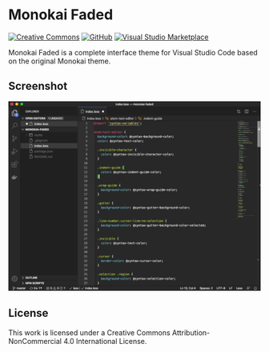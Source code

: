 # Monokai Faded

[![Creative Commons](https://flat.badgen.net/badge/license/CC-BY-NC-4.0/orange)](https://creativecommons.org/licenses/by-nc/4.0/)
[![GitHub](https://flat.badgen.net/github/release/dionmunk/vscode-theme-monokai-faded/)](https://github.com/dionmunk/vscode-theme-monokai-faded/releases)
[![Visual Studio Marketplace](https://vsmarketplacebadge.apphb.com/installs-short/dionmunk.theme-monokai-faded.svg?style=flat-square)](https://marketplace.visualstudio.com/items?itemName=dionmunk.theme-monokai-faded)

Monokai Faded is a complete interface theme for Visual Studio Code based on the original Monokai theme.

## Screenshot

![Monokai Faded Theme Demo](/screenshots/screenshot.png?raw=true "Monokai Faded Theme Demo")

## License

This work is licensed under a Creative Commons Attribution-NonCommercial 4.0 International License.